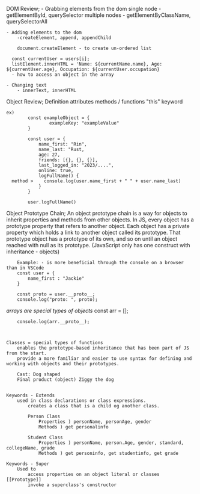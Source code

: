 DOM Review;
    - Grabbing elements from the dom
        single node - getElementById, querySelector
        multiple nodes - getElementByClassName, querySelectorAll

    - Adding elements to the dom
        -createElement, append, appendChild

        document.createElement - to create un-ordered list

      const currentUser = users[i];
      listElement.innerHTML = 'Name: ${currentName.name}, Age: ${currentUser.age}, Occupation: ${currentUser.occupation}  
      - how to access an object in the array

    - Changing text
        - innerText, innerHTML
    

Object Review;
    Definition 
    attributes
    methods / functions
    "this" keyword

    ex)
            const exampleObject = {
                    exampleKey: "exampleValue"
            } 

            const user = {
                name_first: "Rin",
                name_last: "Rust,
                age: 27,
                friends: [{}, {}, {}],
                last_logged_in: "2023/....",
                online: true,
                logFullName() {
      method >    console.log(user.name_first + " " + user.name_last)
                }
            } 

            user.logFullName()


Object Prototype Chain;
    An object prototype chain is a way for objects to inherit properties and methods from other objects.
        In JS, every object has a prototype property that refers to another object.
    Each object has a private property which holds a link to another object called its prototype.
        That prototype object has a prototype of its own, and so on until an object reached with null as its prototype.
        (JavaScript only has one construct with inheritance - objects)

        Example: - is more beneficial through the console on a browser than in VSCode 
        const user = {
            name_first : "Jackie"
        }

        const proto = user.__proto__;
        console.log("proto: ", proto);


*arrays are special types of objects*
        const arr = [];

        console.log(arr.__proto__);



    Classes = special types of functions 
        enables the prototype-based inheritance that has been part of JS from the start.
        provide a more familiar and easier to use syntax for defining and working with objects and their prototypes.

        Cast: Dog shaped 
        Final product (object) Ziggy the dog


    Keywords - Extends
        used in class declarations or class expressions.
            creates a class that is a child og another class.

            Person Class
                Properties ) personName, personAge, gender
                Methods ) get personalinfo

            Student Class
                Properties ) personName, person.Age, gender, standard, collegeName, grade
                Methods ) get personinfo, get studentinfo, get grade 

    Keywords - Super
        Used to
            access properties on an object literal or classes [[Prototype]]
            invoke a superclass's constructor

    
